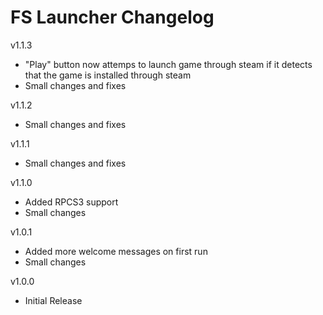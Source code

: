 # FS Launcher Changelog  
    
v1.1.3  
- "Play" button now attemps to launch game through steam if it detects that the game is installed through steam
- Small changes and fixes  

v1.1.2  
- Small changes and fixes  

v1.1.1  
- Small changes and fixes  

v1.1.0  
- Added RPCS3 support  
- Small changes  
  
v1.0.1  
- Added more welcome messages on first run  
- Small changes  
  
v1.0.0  
- Initial Release
